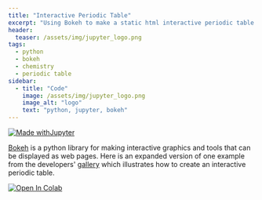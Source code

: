 ```yaml
---
title: "Interactive Periodic Table"
excerpt: "Using Bokeh to make a static html interactive periodic table."
header:
  teaser: /assets/img/jupyter_logo.png
tags:
  - python
  - bokeh
  - chemistry
  - periodic table
sidebar:
  - title: "Code"
    image: /assets/img/jupyter_logo.png
    image_alt: "logo"
    text: "python, jupyter, bokeh"
---
```


<!-- Enter details at https://mybinder.org/, then copy the badge below -->

[![Made withJupyter](https://img.shields.io/badge/Made%20with-Jupyter-orange?style=for-the-badge&logo=Jupyter)](https://jupyter.org/try)

[Bokeh](https://docs.bokeh.org/en/latest/index.html) is a python library for making interactive graphics and tools that can be displayed as web pages.  Here is an expanded version of one example from the developers' [gallery](https://docs.bokeh.org/en/latest/docs/examples/topics/categorical/periodic.html) which illustrates how to create an interactive periodic table.

<!-- * [![Binder](https://mybinder.org/badge_logo.svg)](https://mybinder.org/v2/gh/nathan-mahynski/nathan-mahynski.github.io/public?filepath=%2F_examples%2Fperiodic_table%2Fperiodic_table.ipynb) -->

[![Open In Colab](https://colab.research.google.com/assets/colab-badge.svg)](https://colab.research.google.com/github/nathan-mahynski/nathan-mahynski.github.io/blob/public/_examples/periodic_table/periodic_table.ipynb)